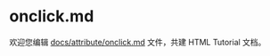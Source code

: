 onclick.md
===

欢迎您编辑 <a target="__blank" href="https://github.com/jaywcjlove/html-tutorial/blob/master/docs/attribute/onclick.md">docs/attribute/onclick.md</a> 文件，共建 HTML Tutorial 文档。